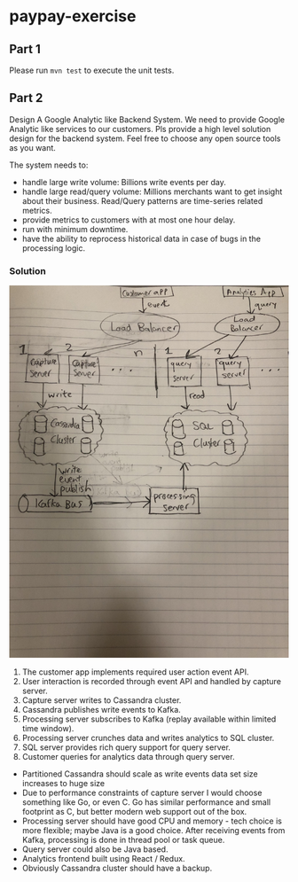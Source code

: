 # paypay-exercise

## Part 1

Please run `mvn test` to execute the unit tests.

## Part 2

Design A Google Analytic like Backend System. We need to provide Google Analytic like services to our customers. Pls provide a high level solution design for the backend system. Feel free to choose any open source tools as you want.

The system needs to:

- handle large write volume: Billions write events per day.
- handle large read/query volume: Millions merchants want to get insight about their business. Read/Query patterns are time-series related metrics.
- provide metrics to customers with at most one hour delay.
- run with minimum downtime.
- have the ability to reprocess historical data in case of bugs in the processing logic.

### Solution

![diagram](diagram.jpg)

1. The customer app implements required user action event API.
2. User interaction is recorded through event API and handled by capture server.
3. Capture server writes to Cassandra cluster.
4. Cassandra publishes write events to Kafka.
5. Processing server subscribes to Kafka (replay available within limited time window).
6. Processing server crunches data and writes analytics to SQL cluster.
7. SQL server provides rich query support for query server.
8. Customer queries for analytics data through query server.

- Partitioned Cassandra should scale as write events data set size increases to huge size
- Due to performance constraints of capture server I would choose something like Go, or even C. Go has similar performance and small footprint as C, but better modern web support out of the box.
- Processing server should have good CPU and memory - tech choice is more flexible; maybe Java is a good choice. After receiving events from Kafka, processing is done in thread pool or task queue.
- Query server could also be Java based.
- Analytics frontend built using React / Redux.
- Obviously Cassandra cluster should have a backup.

